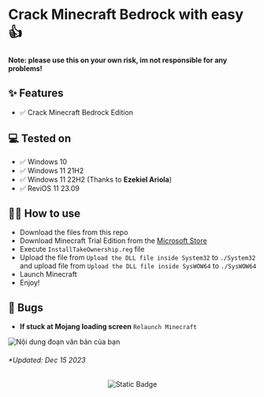 # Crack Minecraft Bedrock with easy 👍

**Note: please use this on your own risk, im not responsible for any problems!**

## ✨ Features

- ✅ Crack Minecraft Bedrock Edition

## 💻 Tested on

- ✅ Windows 10
- ✅ Windows 11 21H2
- ✅ Windows 11 22H2 (Thanks to **Ezekiel Ariola**)
- ✅ ReviOS 11 23.09

## 💁‍♀️ How to use

- Download the files from this repo
- Download Minecraft Trial Edition from the [Microsoft Store](https://apps.microsoft.com/store/detail/minecraft-for-windows/9nblggh2jhxj?hl=en-us&gl=us)
- Execute `InstallTakeOwnership.reg` file
- Upload the file from `Upload the DLL file inside System32` to `./System32` and upload file from `Upload the DLL file inside SysWOW64` to `./SysWOW64`
- Launch Minecraft
- Enjoy!

## 🐛 Bugs

- **If stuck at Mojang loading screen** `Relaunch Minecraft`

![Nội dung đoạn văn bản của bạn](https://github.com/jtlw99/Crack-Minecraft-Bedrock/assets/93564256/8ccefa90-70b7-4a11-aa74-85b803d4a6a6)

###### *Updated: Dec 15 2023

 <p align="center">
<img alt="Static Badge" src="https://img.shields.io/badge/JT_Studio-Verified-green">
  </p>
